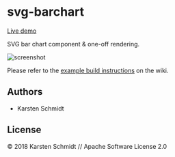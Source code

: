 # svg-barchart

[Live demo](http://demo.thi.ng/umbrella/svg-barchart/)

SVG bar chart component & one-off rendering.

![screenshot](https://raw.githubusercontent.com/thi-ng/umbrella/master/assets/screenshots/svg-barchart.png)

Please refer to the [example build
instructions](https://github.com/thi-ng/umbrella/wiki/Example-build-instructions)
on the wiki.

## Authors

- Karsten Schmidt

## License

&copy; 2018 Karsten Schmidt // Apache Software License 2.0

